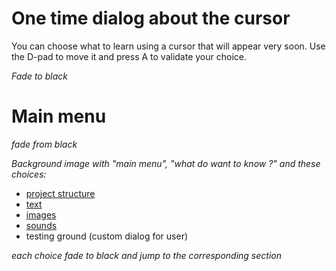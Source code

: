# One time dialog about the cursor

You can choose what to learn using a cursor that will appear very soon.
Use the D-pad to move it and press A to validate your choice.

_Fade to black_

# Main menu

_fade from black_

_Background image with "main menu", "what do want to know ?" and these choices:_

- [project structure](struct/menu.md)
- [text](txt/menu.md)
- [images](img/menu.md)
- [sounds](snd/menu.md)
- testing ground (custom dialog for user)

_each choice fade to black and jump to the corresponding section_

